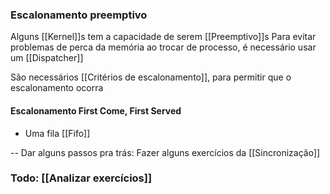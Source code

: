 ### Escalonamento preemptivo
Alguns [[Kernel]]s tem a capacidade de serem [[Preemptivo]]s
Para evitar problemas de perca da memória ao trocar de processo, é necessário usar um [[Dispatcher]]

São necessários [[Critérios de escalonamento]], para permitir que o escalonamento ocorra

#### Escalonamento First Come, First Served
- Uma fila [[Fifo]]


-- Dar alguns passos pra trás:
Fazer alguns exercícios da [[Sincronização]]
### Todo: [[Analizar exercícios]]
